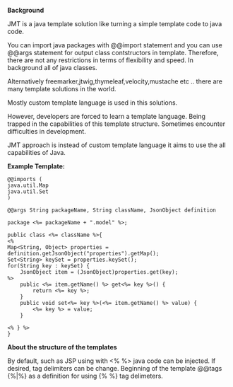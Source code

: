**Background**

JMT is a java template solution like turning a simple template code to java code.

You can import java packages with @@import statement and you can use @@args statement for output class contstructors in template.
Therefore, there are not any restrictions in terms of flexibility and speed. In background all of java classes.

Alternatively freemarker,jtwig,thymeleaf,velocity,mustache etc .. there are many template solutions in the world.

Mostly custom template language is used in this solutions.

However, developers are forced to learn a template language. Being trapped in the capabilities of this template structure. Sometimes encounter difficulties in development.

JMT approach is instead of custom template language it aims to use the all capabilities of Java.

**Example Template:**

    @@imports (
    java.util.Map
    java.util.Set
    )
    
    @@args String packageName, String className, JsonObject definition
    
    package <%= packageName + ".model" %>;
    
    public class <%= className %>{
    <%
    Map<String, Object> properties = definition.getJsonObject("properties").getMap();
    Set<String> keySet = properties.keySet();
    for(String key : keySet) {
    	JsonObject item = (JsonObject)properties.get(key);
    %>
    	public <%= item.getName() %> get<%= key %>() {
    		return <%= key %>;
    	}
    	public void set<%= key %>(<%= item.getName() %> value) {
    		<%= key %> = value;
    	}
    	
    <% } %>
    }

**About the structure of the templates**

By default, such as JSP using with <% %> java code can be injected. If desired, tag delimiters can be change. Beginning of the template @@tags {%|%} as a definition for using {% %} tag delimeters.
